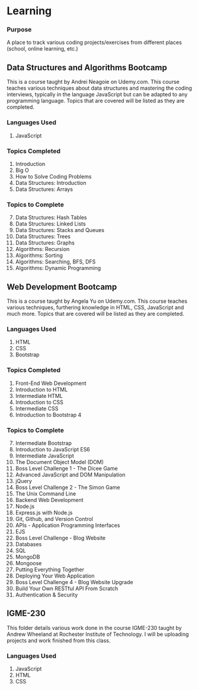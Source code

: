# Learning

### Purpose
A place to track various coding projects/exercises from different places (school, online learning, etc.)

## Data Structures and Algorithms Bootcamp
This is a course taught by Andrei Neagoie on Udemy.com. This course teaches various techniques about data structures and mastering the coding interviews, typically in the language JavaScript but can be adapted to any programming language. Topics that are covered will be listed as they are completed.

### Languages Used
1. JavaScript

### Topics Completed
1. Introduction
3. Big O
4. How to Solve Coding Problems
5.  Data Structures: Introduction
6.  Data Structures: Arrays

### Topics to Complete
7.  Data Structures: Hash Tables
8.  Data Structures: Linked Lists
9.  Data Structures: Stacks and Queues
10. Data Structures: Trees
11. Data Structures: Graphs
12. Algorithms: Recursion
13. Algorithms: Sorting
14. Algorithms: Searching, BFS, DFS
15. Algorithms: Dynamic Programming

## Web Development Bootcamp
This is a course taught by Angela Yu on Udemy.com. This course teaches various techniques, furthering knowledge in HTML, CSS, JavaScript and much more. Topics that are covered will be listed as they are completed.

### Languages Used
1. HTML
2. CSS
3. Bootstrap

### Topics Completed
1. Front-End Web Development
2. Introduction to HTML
3. Intermediate HTML
4. Introduction to CSS
5. Intermediate CSS
6. Introduction to Bootstrap 4

### Topics to Complete
7.  Intermediate Bootstrap
8.  Introduction to JavaScript ES6
9.  Intermediate JavaScript
10. The Document Object Model (DOM)
11. Boss Level Challenge 1 - The Dicee Game
12. Advanced JavaScript and DOM Manipulation
13. jQuery
14. Boss Level Challenge 2 - The Simon Game
15. The Unix Command Line
16. Backend Web Development
17. Node.js
18. Express.js with Node.js
19. Git, Github, and Version Control
20. APIs - Application Programming Interfaces
21. EJS
22. Boss Level Challenge - Blog Website
23. Databases
24. SQL
25. MongoDB
26. Mongoose
27. Putting Everything Together
28. Deploying Your Web Application
29. Boss Level Challenge 4 - Blog Website Upgrade
30. Build Your Own RESTful API From Scratch
31. Authentication & Security

## IGME-230
This folder details various work done in the course IGME-230 taught by Andrew Wheeland at Rochester Institute of Technology. I will be uploading projects and work finished from this class.

### Languages Used
1. JavaScript
2. HTML
3. CSS
